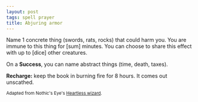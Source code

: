 ```yaml
---
layout: post
tags: spell prayer
title: Abjuring armor
---
```

Name 1 concrete thing (swords, rats, rocks) that could harm you. You are immune to this thing for [sum] minutes. You can choose to share this effect with up to [dice] other creatures.

On a <b>Success</b>, you can name abstract things (time, death, taxes).

<b>Recharge:</b> keep the book in burning fire for 8 hours. It comes out unscathed.

<small>Adapted from Nothic's Eye's [Heartless wizard](https://nothicseye.blogspot.com/2022/12/heartless-class-wizard-of-outshire.html?m=0).</small>
